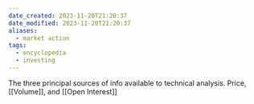 ```yaml
---
date_created: 2023-11-20T21:20:37
date_modified: 2023-11-20T21:20:37
aliases:
  - market action
tags:
  - encyclopedia
  - investing
---
```

The three principal sources of info available to technical analysis.  Price, [[Volume]], and [[Open Interest]]